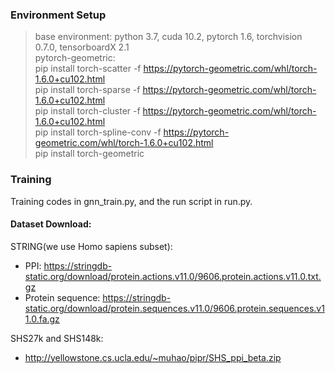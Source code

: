 
### Environment Setup

> base environment: python 3.7, cuda 10.2, pytorch 1.6, torchvision 0.7.0, tensorboardX 2.1 \
pytorch-geometric: \
pip install torch-scatter -f https://pytorch-geometric.com/whl/torch-1.6.0+cu102.html \
pip install torch-sparse -f https://pytorch-geometric.com/whl/torch-1.6.0+cu102.html \
pip install torch-cluster -f https://pytorch-geometric.com/whl/torch-1.6.0+cu102.html \
pip install torch-spline-conv -f https://pytorch-geometric.com/whl/torch-1.6.0+cu102.html \
pip install torch-geometric 

### Training

Training codes in gnn_train.py, and the run script in run.py.


#### Dataset Download:

STRING(we use Homo sapiens subset): 
- PPI: https://stringdb-static.org/download/protein.actions.v11.0/9606.protein.actions.v11.0.txt.gz 
- Protein sequence: https://stringdb-static.org/download/protein.sequences.v11.0/9606.protein.sequences.v11.0.fa.gz 

SHS27k and SHS148k: 
- http://yellowstone.cs.ucla.edu/~muhao/pipr/SHS_ppi_beta.zip

